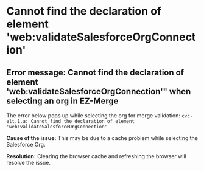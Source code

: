 # Cannot find the declaration of element 'web:validateSalesforceOrgConnection'

## Error message: Cannot find the declaration of element 'web:validateSalesforceOrgConnection'" when selecting an org in EZ-Merge

The error below pops up while selecting the org for merge validation: `cvc-elt.1.a: Cannot find the declaration of element 'web:validateSalesforceOrgConnection'`

**Cause of the issue:** This may be due to a cache problem while selecting the Salesforce Org.

**Resolution:** Clearing the browser cache and refreshing the browser will resolve the issue.
